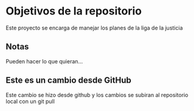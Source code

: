 # Objetivos de la repositorio

Este proyecto se encarga de manejar los planes de la liga de la justicia


## Notas
Pueden hacer lo que quieran...

## Este es un cambio desde GitHub

Este cambio se hizo desde github y los cambios se subiran al repositorio local con un git pull

